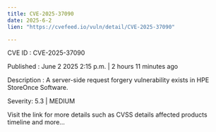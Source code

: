 ```yaml
---
title: CVE-2025-37090
date: 2025-6-2
lien: "https://cvefeed.io/vuln/detail/CVE-2025-37090"

---
```


CVE ID : CVE-2025-37090

Published :  June 2
2025
2:15 p.m. | 2 hours
11 minutes ago

Description : A server-side request forgery vulnerability exists in HPE StoreOnce Software.

Severity: 5.3 | MEDIUM

Visit the link for more details
such as CVSS details
affected products
timeline
and more...
